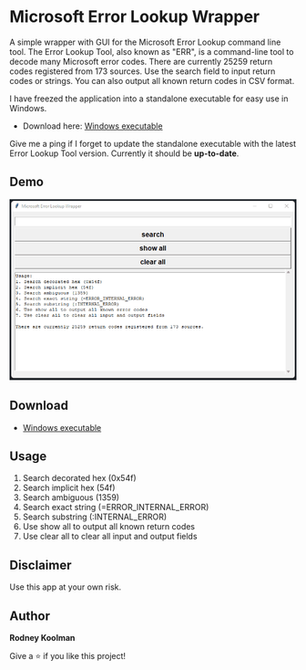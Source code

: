 # Microsoft Error Lookup Wrapper

A simple wrapper with GUI for the Microsoft Error Lookup command line tool. The Error Lookup Tool, also known as "ERR", is a command-line tool to decode many Microsoft error codes.
There are currently 25259 return codes registered from 173 sources. Use the search field to input return codes or strings. You can also output all known return codes in CSV format.

I have freezed the application into a standalone executable for easy use in Windows.

- Download here: [Windows executable](https://github.com/RodneyKoolman/Microsoft-Error-Lookup-Wrapper/releases/download/v1.0/Microsoft_Error_Lookup_Wrapper_v1.exe "Windows executable")

Give me a ping if I forget to update the standalone executable with the latest Error Lookup Tool version.
Currently it should be **up-to-date**.

## Demo

![demo](/demo/demo-wrapper.gif)

## Download

- [Windows executable](https://github.com/RodneyKoolman/Microsoft-Error-Lookup-Wrapper/releases/download/v1.0/Microsoft_Error_Lookup_Wrapper_v1.exe "Windows executable")

## Usage

1. Search decorated hex (0x54f)
2. Search implicit hex (54f)
3. Search ambiguous (1359)
4. Search exact string (=ERROR_INTERNAL_ERROR)
5. Search substring (:INTERNAL_ERROR)
6. Use show all to output all known return codes
7. Use clear all to clear all input and output fields

## Disclaimer

Use this app at your own risk.

## Author

**Rodney Koolman**

Give a ⭐️ if you like this project!

